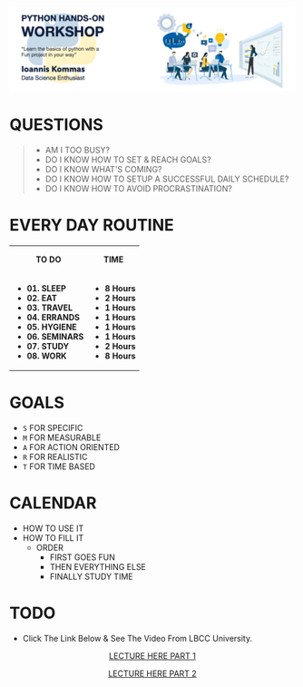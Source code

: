 <p align="center">
<img src="https://github.com/johnkommas/hands_on_python_katartisi.gr/blob/master/docs/img/logo.png?raw=true" width="800"/>
</p>

# QUESTIONS
> - AM I TOO BUSY?
> - DO I KNOW HOW TO SET & REACH GOALS?
> - DO I KNOW WHAT'S COMING?
> - DO I KNOW HOW TO SETUP A SUCCESSFUL DAILY SCHEDULE?
> - DO I KNOW HOW TO AVOID PROCRASTINATION?

# EVERY DAY ROUTINE
<table>
    <tbody>
    <tr>
      <td>
        <b><p align="center">TO DO</p></b>
      </td>
      <td>
        <b><p align="center">TIME</p></b>
      </td>
    </tr>
    <tr valign="top">
      <td>
      <ul><li><b>01. SLEEP</b></li>
          <li><b>02. EAT</b></li>
          <li><b>03. TRAVEL</b></li>
          <li><b>04. ERRANDS</b></li>
          <li><b>05. HYGIENE</b></li>
          <li><b>06. SEMINARS</b></li>
          <li><b>07. STUDY</b></li>
          <li><b>08. WORK</b></li>
      </ul>
      </td>
      <td>
      <ul><li><b>8 Hours</b></li>
          <li><b>2 Hours</b></li>
          <li><b>1 Hours</b></li>
          <li><b>1 Hours</b></li>
          <li><b>1 Hours</b></li>
          <li><b>1 Hours</b></li>
          <li><b>2 Hours</b></li>
          <li><b>8 Hours</b></li>
      </ul>
      </td>
      </tr>
</tbody>
</table>

# GOALS
- `S` FOR SPECIFIC
- `M` FOR MEASURABLE
- `A` FOR ACTION ORIENTED
- `R` FOR REALISTIC
- `T` FOR TIME BASED


# CALENDAR
- HOW TO USE IT
- HOW TO FILL IT
    - ORDER 
        - FIRST GOES FUN
        - THEN EVERYTHING ELSE
        - FINALLY STUDY TIME

# TODO 
- Click The Link Below & See The Video From LBCC University.
<td><p align="center">
<a href="https://www.youtube.com/watch?v=3_ElR-uPOhw">LECTURE HERE PART 1</a>
</p></td>
<td><p align="center">
<a href="https://www.youtube.com/watch?v=hNMbYLEGmHA">LECTURE HERE PART 2</a>
</p></td>
